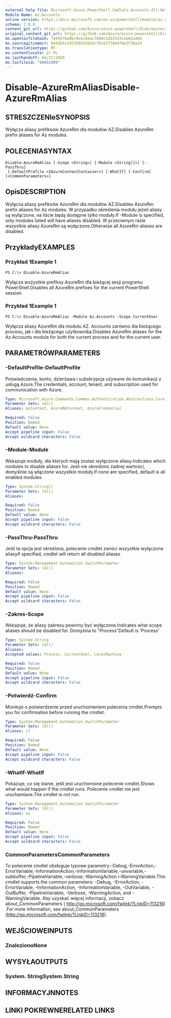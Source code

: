 ```yaml
---
external help file: Microsoft.Azure.PowerShell.Cmdlets.Accounts.dll-Help.xml
Module Name: Az.Accounts
online version: https://docs.microsoft.com/en-us/powershell/module/az.accounts/disable-azurermalias
schema: 2.0.0
content_git_url: https://github.com/Azure/azure-powershell/blob/master/src/Accounts/Accounts/help/Disable-AzureRmAlias.md
original_content_git_url: https://github.com/Azure/azure-powershell/blob/master/src/Accounts/Accounts/help/Disable-AzureRmAlias.md
ms.openlocfilehash: 749507ba0bc0eec8aac7600c5262533ceb02a46b
ms.sourcegitcommit: 6a91b4c545350d316d3cf8c62f384478e3f3ba24
ms.translationtype: MT
ms.contentlocale: pl-PL
ms.lasthandoff: 04/21/2020
ms.locfileid: "94051999"
---
```

# <span data-ttu-id="41a21-101">Disable-AzureRmAlias</span><span class="sxs-lookup"><span data-stu-id="41a21-101">Disable-AzureRmAlias</span></span>

## <span data-ttu-id="41a21-102">STRESZCZENIe</span><span class="sxs-lookup"><span data-stu-id="41a21-102">SYNOPSIS</span></span>
<span data-ttu-id="41a21-103">Wyłącza aliasy prefiksów AzureRm dla modułów AZ.</span><span class="sxs-lookup"><span data-stu-id="41a21-103">Disables AzureRm prefix aliases for Az modules.</span></span>

## <span data-ttu-id="41a21-104">POLECENIA</span><span class="sxs-lookup"><span data-stu-id="41a21-104">SYNTAX</span></span>

```
Disable-AzureRmAlias [-Scope <String>] [-Module <String[]>] [-PassThru]
 [-DefaultProfile <IAzureContextContainer>] [-WhatIf] [-Confirm] [<CommonParameters>]
```

## <span data-ttu-id="41a21-105">Opis</span><span class="sxs-lookup"><span data-stu-id="41a21-105">DESCRIPTION</span></span>
<span data-ttu-id="41a21-106">Wyłącza aliasy prefiksów AzureRm dla modułów AZ.</span><span class="sxs-lookup"><span data-stu-id="41a21-106">Disables AzureRm prefix aliases for Az modules.</span></span> <span data-ttu-id="41a21-107">W przypadku określenia modułu jeżeli aliasy są wyłączone, na liście będą dostępne tylko moduły.</span><span class="sxs-lookup"><span data-stu-id="41a21-107">If -Module is specified, only modules listed will have aliases disabled.</span></span> <span data-ttu-id="41a21-108">W przeciwnym razie wszystkie aliasy AzureRm są wyłączone.</span><span class="sxs-lookup"><span data-stu-id="41a21-108">Otherwise all AzureRm aliases are disabled.</span></span>

## <span data-ttu-id="41a21-109">Przykłady</span><span class="sxs-lookup"><span data-stu-id="41a21-109">EXAMPLES</span></span>

### <span data-ttu-id="41a21-110">Przykład 1</span><span class="sxs-lookup"><span data-stu-id="41a21-110">Example 1</span></span>
```
PS C:\> Disable-AzureRmAlias
```

<span data-ttu-id="41a21-111">Wyłącza wszystkie prefiksy AzureRm dla bieżącej sesji programu PowerShell.</span><span class="sxs-lookup"><span data-stu-id="41a21-111">Disables all AzureRm prefixes for the current PowerShell session.</span></span>

### <span data-ttu-id="41a21-112">Przykład 1</span><span class="sxs-lookup"><span data-stu-id="41a21-112">Example 1</span></span>
```
PS C:\> Disable-AzureRmAlias -Module Az.Accounts -Scope CurrentUser
```

<span data-ttu-id="41a21-113">Wyłącza aliasy AzureRm dla modułu AZ. Accounts zarówno dla bieżącego procesu, jak i dla bieżącego użytkownika.</span><span class="sxs-lookup"><span data-stu-id="41a21-113">Disables AzureRm aliases for the Az.Accounts module for both the current process and for the current user.</span></span>

## <span data-ttu-id="41a21-114">PARAMETRÓW</span><span class="sxs-lookup"><span data-stu-id="41a21-114">PARAMETERS</span></span>

### <span data-ttu-id="41a21-115">-DefaultProfile</span><span class="sxs-lookup"><span data-stu-id="41a21-115">-DefaultProfile</span></span>
<span data-ttu-id="41a21-116">Poświadczenia, konto, dzierżawa i subskrypcja używane do komunikacji z usługą Azure.</span><span class="sxs-lookup"><span data-stu-id="41a21-116">The credentials, account, tenant, and subscription used for communication with Azure.</span></span>

```yaml
Type: Microsoft.Azure.Commands.Common.Authentication.Abstractions.Core.IAzureContextContainer
Parameter Sets: (All)
Aliases: AzContext, AzureRmContext, AzureCredential

Required: False
Position: Named
Default value: None
Accept pipeline input: False
Accept wildcard characters: False
```

### <span data-ttu-id="41a21-117">-Module</span><span class="sxs-lookup"><span data-stu-id="41a21-117">-Module</span></span>
<span data-ttu-id="41a21-118">Wskazuje moduły, dla których mają zostać wyłączone aliasy.</span><span class="sxs-lookup"><span data-stu-id="41a21-118">Indicates which modules to disable aliases for.</span></span>
<span data-ttu-id="41a21-119">Jeśli nie określono żadnej wartości, domyślnie są włączone wszystkie moduły.</span><span class="sxs-lookup"><span data-stu-id="41a21-119">If none are specified, default is all enabled modules.</span></span>

```yaml
Type: System.String[]
Parameter Sets: (All)
Aliases:

Required: False
Position: Named
Default value: None
Accept pipeline input: False
Accept wildcard characters: False
```

### <span data-ttu-id="41a21-120">-PassThru</span><span class="sxs-lookup"><span data-stu-id="41a21-120">-PassThru</span></span>
<span data-ttu-id="41a21-121">Jeśli ta opcja jest określona, polecenie cmdlet zwróci wszystkie wyłączone aliasy</span><span class="sxs-lookup"><span data-stu-id="41a21-121">If specified, cmdlet will return all disabled aliases</span></span>

```yaml
Type: System.Management.Automation.SwitchParameter
Parameter Sets: (All)
Aliases:

Required: False
Position: Named
Default value: None
Accept pipeline input: False
Accept wildcard characters: False
```

### <span data-ttu-id="41a21-122">-Zakres</span><span class="sxs-lookup"><span data-stu-id="41a21-122">-Scope</span></span>
<span data-ttu-id="41a21-123">Wskazuje, że aliasy zakresu powinny być wyłączone.</span><span class="sxs-lookup"><span data-stu-id="41a21-123">Indicates what scope aliases should be disabled for.</span></span> <span data-ttu-id="41a21-124">Domyślna to "Process"</span><span class="sxs-lookup"><span data-stu-id="41a21-124">Default is 'Process'</span></span>

```yaml
Type: System.String
Parameter Sets: (All)
Aliases:
Accepted values: Process, CurrentUser, LocalMachine

Required: False
Position: Named
Default value: None
Accept pipeline input: False
Accept wildcard characters: False
```

### <span data-ttu-id="41a21-125">-Potwierdź</span><span class="sxs-lookup"><span data-stu-id="41a21-125">-Confirm</span></span>
<span data-ttu-id="41a21-126">Monituje o potwierdzenie przed uruchomieniem polecenia cmdlet.</span><span class="sxs-lookup"><span data-stu-id="41a21-126">Prompts you for confirmation before running the cmdlet.</span></span>

```yaml
Type: System.Management.Automation.SwitchParameter
Parameter Sets: (All)
Aliases: cf

Required: False
Position: Named
Default value: None
Accept pipeline input: False
Accept wildcard characters: False
```

### <span data-ttu-id="41a21-127">-WhatIf</span><span class="sxs-lookup"><span data-stu-id="41a21-127">-WhatIf</span></span>
<span data-ttu-id="41a21-128">Pokazuje, co się stanie, jeśli jest uruchomione polecenie cmdlet.</span><span class="sxs-lookup"><span data-stu-id="41a21-128">Shows what would happen if the cmdlet runs.</span></span>
<span data-ttu-id="41a21-129">Polecenie cmdlet nie jest uruchamiane.</span><span class="sxs-lookup"><span data-stu-id="41a21-129">The cmdlet is not run.</span></span>

```yaml
Type: System.Management.Automation.SwitchParameter
Parameter Sets: (All)
Aliases: wi

Required: False
Position: Named
Default value: None
Accept pipeline input: False
Accept wildcard characters: False
```

### <span data-ttu-id="41a21-130">CommonParameters</span><span class="sxs-lookup"><span data-stu-id="41a21-130">CommonParameters</span></span>
<span data-ttu-id="41a21-131">To polecenie cmdlet obsługuje typowe parametry:-Debug,-ErrorAction,-ErrorVariable,-InformationAction,-InformationVariable,-unvariable,-subbuffer,-PipelineVariable,-verbose,-WarningAction i-WarningVariable.</span><span class="sxs-lookup"><span data-stu-id="41a21-131">This cmdlet supports the common parameters: -Debug, -ErrorAction, -ErrorVariable, -InformationAction, -InformationVariable, -OutVariable, -OutBuffer, -PipelineVariable, -Verbose, -WarningAction, and -WarningVariable.</span></span> <span data-ttu-id="41a21-132">Aby uzyskać więcej informacji, zobacz about_CommonParameters ( http://go.microsoft.com/fwlink/?LinkID=113216) .</span><span class="sxs-lookup"><span data-stu-id="41a21-132">For more information, see about_CommonParameters (http://go.microsoft.com/fwlink/?LinkID=113216).</span></span>

## <span data-ttu-id="41a21-133">WEJŚCIOWE</span><span class="sxs-lookup"><span data-stu-id="41a21-133">INPUTS</span></span>

### <span data-ttu-id="41a21-134">Znaleziono</span><span class="sxs-lookup"><span data-stu-id="41a21-134">None</span></span>

## <span data-ttu-id="41a21-135">WYSYŁA</span><span class="sxs-lookup"><span data-stu-id="41a21-135">OUTPUTS</span></span>

### <span data-ttu-id="41a21-136">System. String</span><span class="sxs-lookup"><span data-stu-id="41a21-136">System.String</span></span>

## <span data-ttu-id="41a21-137">INFORMACYJN</span><span class="sxs-lookup"><span data-stu-id="41a21-137">NOTES</span></span>

## <span data-ttu-id="41a21-138">LINKI POKREWNE</span><span class="sxs-lookup"><span data-stu-id="41a21-138">RELATED LINKS</span></span>
